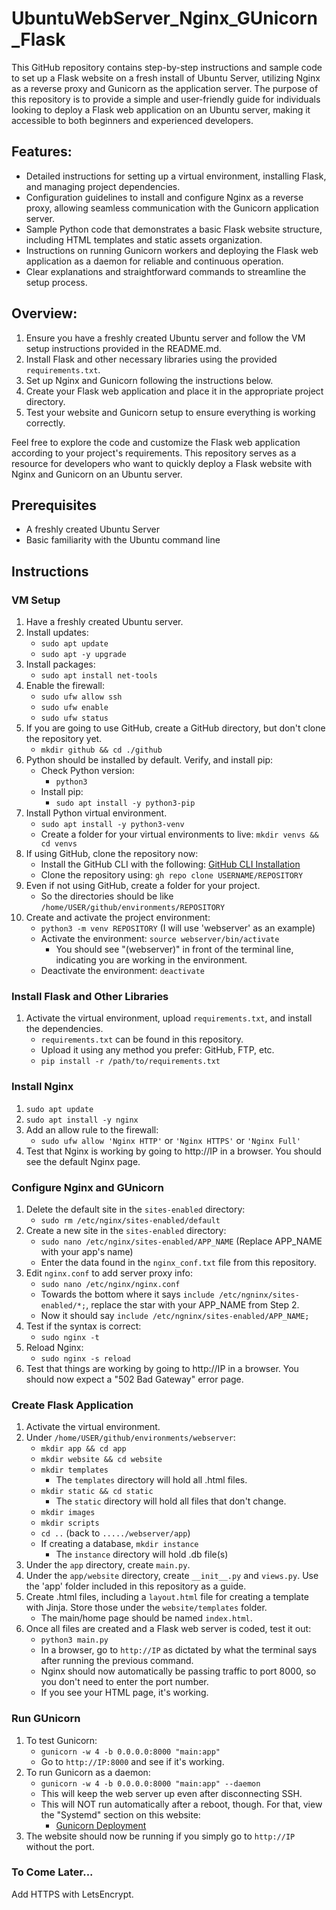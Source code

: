 # UbuntuWebServer_Nginx_GUnicorn_Flask
This GitHub repository contains step-by-step instructions and sample code to set up a Flask website on a fresh install of Ubuntu Server, utilizing Nginx as a reverse proxy and Gunicorn as the application server. The purpose of this repository is to provide a simple and user-friendly guide for individuals looking to deploy a Flask web application on an Ubuntu server, making it accessible to both beginners and experienced developers.

## Features:
- Detailed instructions for setting up a virtual environment, installing Flask, and managing project dependencies.
- Configuration guidelines to install and configure Nginx as a reverse proxy, allowing seamless communication with the Gunicorn application server.
- Sample Python code that demonstrates a basic Flask website structure, including HTML templates and static assets organization.
- Instructions on running Gunicorn workers and deploying the Flask web application as a daemon for reliable and continuous operation.
- Clear explanations and straightforward commands to streamline the setup process.

## Overview:
1. Ensure you have a freshly created Ubuntu server and follow the VM setup instructions provided in the README.md.
2. Install Flask and other necessary libraries using the provided `requirements.txt`.
3. Set up Nginx and Gunicorn following the instructions below.
4. Create your Flask web application and place it in the appropriate project directory.
5. Test your website and Gunicorn setup to ensure everything is working correctly.

Feel free to explore the code and customize the Flask web application according to your project's requirements. This repository serves as a resource for developers who want to quickly deploy a Flask website with Nginx and Gunicorn on an Ubuntu server.

## Prerequisites
- A freshly created Ubuntu Server
- Basic familiarity with the Ubuntu command line

## Instructions
### VM Setup
1. Have a freshly created Ubuntu server.
2. Install updates:
   - `sudo apt update`
   - `sudo apt -y upgrade`
4. Install packages:
   - `sudo apt install net-tools`
5. Enable the firewall:
   - `sudo ufw allow ssh`
   - `sudo ufw enable`
   - `sudo ufw status`
6. If you are going to use GitHub, create a GitHub directory, but don't clone the repository yet.
   - `mkdir github && cd ./github`
7. Python should be installed by default. Verify, and install pip:
   - Check Python version:
     - `python3`
   - Install pip:
     - `sudo apt install -y python3-pip`
8. Install Python virtual environment.
   - `sudo apt install -y python3-venv`
   - Create a folder for your virtual environments to live: `mkdir venvs && cd venvs`
9. If using GitHub, clone the repository now:
   - Install the GitHub CLI with the following: [GitHub CLI Installation](https://github.com/cli/cli/blob/trunk/docs/install_linux.md)
   - Clone the repository using: `gh repo clone USERNAME/REPOSITORY`
10. Even if not using GitHub, create a folder for your project.
    - So the directories should be like `/home/USER/github/environments/REPOSITORY`
11. Create and activate the project environment:
    - `python3 -m venv REPOSITORY` (I will use 'webserver' as an example)
    - Activate the environment:  `source webserver/bin/activate`
      - You should see "(webserver)" in front of the terminal line, indicating you are working in the environment.
    - Deactivate the environment:  `deactivate`

### Install Flask and Other Libraries
1. Activate the virtual environment, upload `requirements.txt`, and install the dependencies.
   - `requirements.txt` can be found in this repository.
   - Upload it using any method you prefer: GitHub, FTP, etc.
   - `pip install -r /path/to/requirements.txt`

### Install Nginx
1. `sudo apt update`
2. `sudo apt install -y nginx`
3. Add an allow rule to the firewall:
   - `sudo ufw allow 'Nginx HTTP'` or `'Nginx HTTPS'` or `'Nginx Full'`
4. Test that Nginx is working by going to http://IP in a browser. You should see the default Nginx page.

### Configure Nginx and GUnicorn
1. Delete the default site in the `sites-enabled` directory:
   - `sudo rm /etc/nginx/sites-enabled/default`
2. Create a new site in the `sites-enabled` directory:
   - `sudo nano /etc/nginx/sites-enabled/APP_NAME` (Replace APP_NAME with your app's name)
   - Enter the data found in the `nginx_conf.txt` file from this repository.
3. Edit `nginx.conf` to add server proxy info:
   - `sudo nano /etc/nginx/nginx.conf`
   - Towards the bottom where it says `include /etc/ngninx/sites-enabled/*;`, replace the star with your APP_NAME from Step 2.
   - Now it should say `include /etc/ngninx/sites-enabled/APP_NAME;`
4. Test if the syntax is correct:
   - `sudo nginx -t`
5. Reload Nginx:
   - `sudo nginx -s reload`
6. Test that things are working by going to http://IP in a browser. You should now expect a "502 Bad Gateway" error page.

### Create Flask Application
1. Activate the virtual environment.
2. Under `/home/USER/github/environments/webserver`:
   - `mkdir app && cd app`
   - `mkdir website && cd website`
   - `mkdir templates`
     - The `templates` directory will hold all .html files.
   - `mkdir static && cd static`
     - The `static` directory will hold all files that don't change.
   - `mkdir images`
   - `mkdir scripts`
   - `cd ..` (back to `...../webserver/app`)
   - If creating a database, `mkdir instance`
     - The `instance` directory will hold .db file(s)
3. Under the `app` directory, create `main.py`.
4. Under the `app/website` directory, create `__init__.py` and `views.py`. Use the 'app' folder included in this repository as a guide.
5. Create .html files, including a `layout.html` file for creating a template with Jinja. Store those under the `website/templates` folder.
   - The main/home page should be named `index.html`.
6. Once all files are created and a Flask web server is coded, test it out:
   - `python3 main.py`
   - In a browser, go to `http://IP` as dictated by what the terminal says after running the previous command.
   - Nginx should now automatically be passing traffic to port 8000, so you don't need to enter the port number.
   - If you see your HTML page, it's working.

### Run GUnicorn
1. To test Gunicorn:
   - `gunicorn -w 4 -b 0.0.0.0:8000 "main:app"`
   - Go to `http://IP:8000` and see if it's working.
2. To run Gunicorn as a daemon:
   - `gunicorn -w 4 -b 0.0.0.0:8000 "main:app" --daemon`
   - This will keep the web server up even after disconnecting SSH.
   - This will NOT run automatically after a reboot, though. For that, view the "Systemd" section on this website:
     - [Gunicorn Deployment](https://docs.gunicorn.org/en/latest/deploy.html)
3. The website should now be running if you simply go to `http://IP` without the port.

### To Come Later...
Add HTTPS with LetsEncrypt.